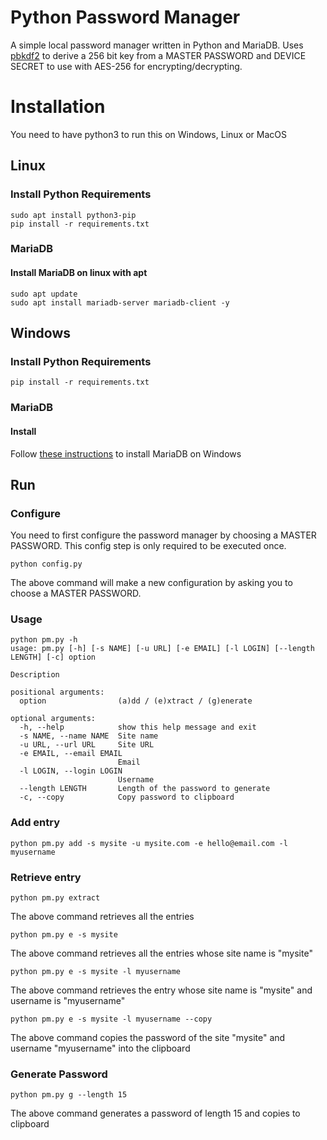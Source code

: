 
# Python Password Manager

A simple local password manager written in Python and MariaDB. Uses [pbkdf2](https://en.wikipedia.org/wiki/PBKDF2) to derive a 256 bit key from a MASTER PASSWORD and DEVICE SECRET to use with AES-256 for encrypting/decrypting.


# Installation
You need to have python3 to run this on Windows, Linux or MacOS
## Linux
### Install Python Requirements
```
sudo apt install python3-pip
pip install -r requirements.txt
```

### MariaDB
#### Install MariaDB on linux with apt
```
sudo apt update
sudo apt install mariadb-server mariadb-client -y
```

## Windows
### Install Python Requirements
```pip install -r requirements.txt```

### MariaDB
#### Install
Follow [these instructions](https://www.dataquest.io/blog/install-mysql-windows/) to install MariaDB on Windows

## Run
### Configure

You need to first configure the password manager by choosing a MASTER PASSWORD. This config step is only required to be executed once.
```
python config.py
```
The above command will make a new configuration by asking you to choose a MASTER PASSWORD.

### Usage
```
python pm.py -h
usage: pm.py [-h] [-s NAME] [-u URL] [-e EMAIL] [-l LOGIN] [--length LENGTH] [-c] option

Description

positional arguments:
  option                (a)dd / (e)xtract / (g)enerate

optional arguments:
  -h, --help            show this help message and exit
  -s NAME, --name NAME  Site name
  -u URL, --url URL     Site URL
  -e EMAIL, --email EMAIL
                        Email
  -l LOGIN, --login LOGIN
                        Username
  --length LENGTH       Length of the password to generate
  -c, --copy            Copy password to clipboard
```


### Add entry
```
python pm.py add -s mysite -u mysite.com -e hello@email.com -l myusername
```
### Retrieve entry
```
python pm.py extract
```
The above command retrieves all the entries
```
python pm.py e -s mysite
```
The above command retrieves all the entries whose site name is "mysite"
```
python pm.py e -s mysite -l myusername
```
The above command retrieves the entry whose site name is "mysite" and username is "myusername"
```
python pm.py e -s mysite -l myusername --copy
```
The above command copies the password of the site "mysite" and username "myusername" into the clipboard
### Generate Password
```
python pm.py g --length 15
```
The above command generates a password of length 15 and copies to clipboard
